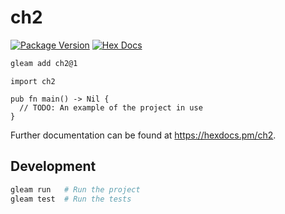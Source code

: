 # ch2

[![Package Version](https://img.shields.io/hexpm/v/ch2)](https://hex.pm/packages/ch2)
[![Hex Docs](https://img.shields.io/badge/hex-docs-ffaff3)](https://hexdocs.pm/ch2/)

```sh
gleam add ch2@1
```
```gleam
import ch2

pub fn main() -> Nil {
  // TODO: An example of the project in use
}
```

Further documentation can be found at <https://hexdocs.pm/ch2>.

## Development

```sh
gleam run   # Run the project
gleam test  # Run the tests
```
